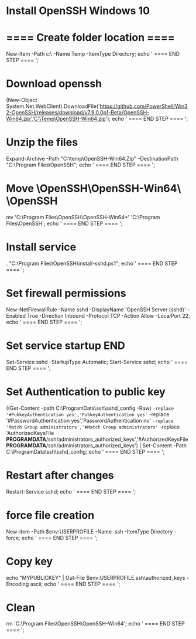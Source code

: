 # Install OpenSSH Windows 10

# ==== Create folder location ====
New-Item -Path c:\ -Name Temp -ItemType Directory;
echo ' ==== END STEP ==== ';

# Download openssh
(New-Object System.Net.WebClient).DownloadFile('https://github.com/PowerShell/Win32-OpenSSH/releases/download/v7.9.0.0p1-Beta/OpenSSH-Win64.zip','C:\Temp\OpenSSH-Win64.zip');
echo ' ==== END STEP ==== ';

# Unzip the files
Expand-Archive -Path "C:\temp\OpenSSH-Win64.Zip" -DestinationPath "C:\Program Files\OpenSSH\";
echo ' ==== END STEP ==== ';

# Move \OpenSSH\OpenSSH-Win64\  \OpenSSH
mv 'C:\Program Files\OpenSSH\OpenSSH-Win64\*' 'C:\Program Files\OpenSSH';
echo ' ==== END STEP ==== ';

# Install service
. "C:\Program Files\OpenSSH\install-sshd.ps1";
echo ' ==== END STEP ==== ';

# Set firewall permissions
New-NetFirewallRule -Name sshd -DisplayName 'OpenSSH Server (sshd)' -Enabled True -Direction Inbound -Protocol TCP -Action Allow -LocalPort 22;
echo ' ==== END STEP ==== ';

# Set service startup END
Set-Service sshd -StartupType Automatic;
Start-Service sshd;
echo ' ==== END STEP ==== ';

# Set Authentication to public key
((Get-Content -path C:\ProgramData\ssh\sshd_config -Raw) ` -replace '#PubkeyAuthentication yes','PubkeyAuthentication yes' ` -replace '#PasswordAuthentication yes','PasswordAuthentication no' ` -replace 'Match Group administrators','#Match Group administrators' ` -replace 'AuthorizedKeysFile __PROGRAMDATA__/ssh/administrators_authorized_keys','#AuthorizedKeysFile __PROGRAMDATA__/ssh/administrators_authorized_keys') | Set-Content -Path C:\ProgramData\ssh\sshd_config;
echo ' ==== END STEP ==== ';

# Restart after changes
Restart-Service sshd;
echo ' ==== END STEP ==== ';

# force file creation
New-item -Path $env:USERPROFILE -Name .ssh -ItemType Directory -force;
echo ' ==== END STEP ==== ';

# Copy key
echo "MYPUBLICKEY" | Out-File $env:USERPROFILE\.ssh\authorized_keys -Encoding ascii;
echo ' ==== END STEP ==== ';

# Clean
rm 'C:\Program Files\OpenSSH\OpenSSH-Win64';
echo ' ==== END STEP ==== ';
